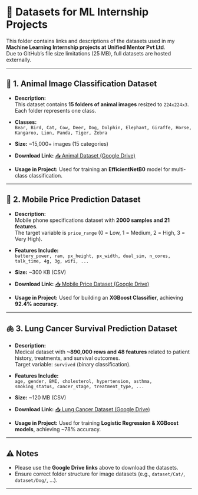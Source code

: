 # 📂 Datasets for ML Internship Projects

This folder contains links and descriptions of the datasets used in my **Machine Learning Internship projects at Unified Mentor Pvt Ltd**.  
Due to GitHub’s file size limitations (25 MB), full datasets are hosted externally. 

---

## 🐾 1. Animal Image Classification Dataset
- **Description:**  
  This dataset contains **15 folders of animal images** resized to `224x224x3`.  
  Each folder represents one class.

- **Classes:**  
  `Bear, Bird, Cat, Cow, Deer, Dog, Dolphin, Elephant, Giraffe, Horse, Kangaroo, Lion, Panda, Tiger, Zebra`

- **Size:** ~15,000+ images (15 categories)  
- **Download Link:** [📥 Animal Dataset (Google Drive)](https://drive.google.com/file/d/1BnyNQptNMumYisu9u7Ln29EkQFhcWaoA/view?usp=sharing)  
- **Usage in Project:** Used for training an **EfficientNetB0** model for multi-class classification.

---

## 📱 2. Mobile Price Prediction Dataset
- **Description:**  
  Mobile phone specifications dataset with **2000 samples and 21 features**.  
  The target variable is `price_range` (0 = Low, 1 = Medium, 2 = High, 3 = Very High).

- **Features Include:**  
  `battery_power, ram, px_height, px_width, dual_sim, n_cores, talk_time, 4g, 3g, wifi, ...`

- **Size:** ~300 KB (CSV)  
- **Download Link:** [📥 Mobile Price Dataset (Google Drive)](https://drive.google.com/file/d/1LXgMdxMHu45tjNmjjLUKpsSfNGlzHmxt/view?usp=sharing)  
- **Usage in Project:** Used for building an **XGBoost Classifier**, achieving **92.4% accuracy**.

---

## 🫁 3. Lung Cancer Survival Prediction Dataset
- **Description:**  
  Medical dataset with **~890,000 rows and 48 features** related to patient history, treatments, and survival outcomes.  
  Target variable: `survived` (binary classification).

- **Features Include:**  
  `age, gender, BMI, cholesterol, hypertension, asthma, smoking_status, cancer_stage, treatment_type, ...`

- **Size:** ~120 MB (CSV)  
- **Download Link:** [📥 Lung Cancer Dataset (Google Drive)](https://drive.google.com/file/d/18bOOesmBVR1PcIkWOSxjjlphIy9Kzp0f/view?usp=sharing)  
- **Usage in Project:** Used for training **Logistic Regression & XGBoost models**, achieving ~78% accuracy.

---

## ⚠️ Notes
- Please use the **Google Drive links** above to download the datasets.  
- Ensure correct folder structure for image datasets (e.g., `dataset/Cat/`, `dataset/Dog/`, ...).

---

